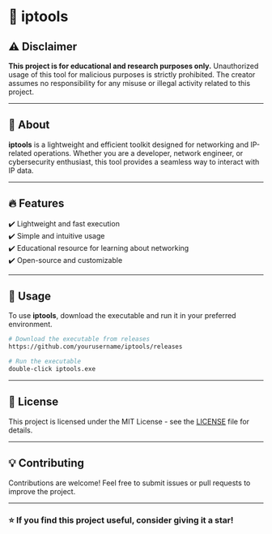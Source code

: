  # 🚀 iptools

## ⚠️ Disclaimer
**This project is for educational and research purposes only.** Unauthorized usage of this tool for malicious purposes is strictly prohibited. The creator assumes no responsibility for any misuse or illegal activity related to this project.

---

## 📌 About
**iptools** is a lightweight and efficient toolkit designed for networking and IP-related operations. Whether you are a developer, network engineer, or cybersecurity enthusiast, this tool provides a seamless way to interact with IP data.

---

## 🔥 Features
✔️ Lightweight and fast execution  
✔️ Simple and intuitive usage  
✔️ Educational resource for learning about networking  
✔️ Open-source and customizable  

---

## 📖 Usage
To use **iptools**, download the executable and run it in your preferred environment.

```bash
# Download the executable from releases
https://github.com/yourusername/iptools/releases

# Run the executable
double-click iptools.exe
```

---

## 📜 License
This project is licensed under the MIT License - see the [LICENSE](LICENSE) file for details.

---

## 💡 Contributing
Contributions are welcome! Feel free to submit issues or pull requests to improve the project.

---

### ⭐ If you find this project useful, consider giving it a star!
